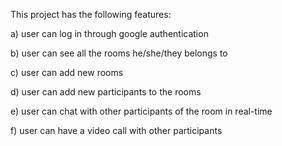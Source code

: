 This project has the following features:

a) user can log in through google authentication

b) user can see all the rooms he/she/they belongs to

c) user can add new rooms

d) user can add new participants to the rooms

e) user can chat with other participants of the room in real-time

f) user can have a video call with other participants
